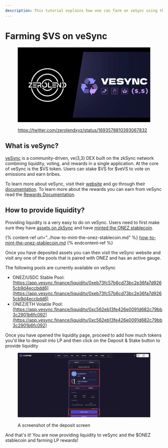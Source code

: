 ```yaml
---
description: This tutorial explains how one can farm on veSync using the $ONEZ stablecoin
---
```


# Farming $VS on veSync

<figure><img src="../../.gitbook/assets/image (2).png" alt=""><figcaption><p><a href="https://twitter.com/zerolendxyz/status/1693578810393067832">https://twitter.com/zerolendxyz/status/1693578810393067832</a></p></figcaption></figure>

## What is veSync?

[veSync](https://vesync.finance/) is a community-driven, ve(3,3) DEX built on the zkSync network combining liquidity, voting, and rewards in a single application. At the core of veSync is the $VS token. Users can stake $VS for $veVS to vote on emissions and earn bribes.

To learn more about veSync, visit their [website](https://vesync.finance/) and go through their [documentation](https://docs.vesync.finance/introduction/vesync). To learn more about the rewards you can earn from veSync read the [Rewards Documentation](https://docs.vesync.finance/liquidity-and-vote-and-reward/rewards).

## How to provide liquidity?

Providing liquidity is a very easy to do on veSync. Users need to first make sure they have [assets on zkSync](../getting-your-assets-onto-zksync.md) and have [minted the ONEZ stablecoin](../how-to-mint-the-onez-stablecoin.md).

{% content-ref url="../how-to-mint-the-onez-stablecoin.md" %}
[how-to-mint-the-onez-stablecoin.md](../how-to-mint-the-onez-stablecoin.md)
{% endcontent-ref %}

Once you have deposited assets you can then visit the veSync website and visit any one of the pools that is paired with ONEZ and has an active gauge.

The following pools are currently available on veSync&#x20;

* ONEZ/USDC Stable Pool: [https://app.vesync.finance/liquidity/0xeb73fc57b6cd73bc2e36fa7d9265cb9d4eccbdd6](https://app.vesync.finance/liquidity/0xeb73fc57b6cd73bc2e36fa7d9265cb9d4eccbdd6)
* ONEZ/ETH Volatile Pool: [https://app.vesync.finance/liquidity/0xc562eb13fe426e0091d682c79bb3c2901b6fc092](https://app.vesync.finance/liquidity/0xc562eb13fe426e0091d682c79bb3c2901b6fc092)

Once you have opened the liquidity page, proceed to add how much tokens you'd like to deposit into LP and then click on the Deposit & Stake button to provide liquidity

<figure><img src="../../.gitbook/assets/image (3).png" alt=""><figcaption><p>A screenshot of the deposit screen</p></figcaption></figure>

And that's it! You are now providing liquidity to veSync and the $ONEZ stablecoin and farming LP rewards!
